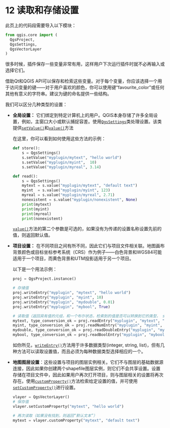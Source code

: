 # 12 读取和存储设置

此页上的代码段需要导入以下模块：

```python
from qgis.core import (
  QgsProject,
  QgsSettings,
  QgsVectorLayer
)
```

很多时候，插件保存一些变量非常有用，这样用户下次运行插件时就不必再输入或选择它们。

借助Qt和QGIS API可以保存和检索这些变量。对于每个变量，你应该选择一个用于访问变量的键——对于用户喜欢的颜色，你可以使用键“favourite_color”或任何其他有意义的字符串。建议为键的命名提供一些结构。

我们可以区分几种类型的设置：

- **全局设置：** 它们绑定到特定计算机上的用户。QGIS本身存储了许多全局设置，例如，主窗口大小或默认捕捉容差。使用[`QgsSettings`](https://qgis.org/pyqgis/master/core/QgsSettings.html#qgis.core.QgsSettings)类处理设置。该类提供[`setValue()`](https://qgis.org/pyqgis/master/core/QgsSettings.html#qgis.core.QgsSettings.setValue)和[`value()`](https://qgis.org/pyqgis/master/core/QgsSettings.html#qgis.core.QgsSettings.value)方法

  在这里，你可以看到如何使用这些方法的示例：

  ```python
  def store():
      s = QgsSettings()
      s.setValue("myplugin/mytext", "hello world")
      s.setValue("myplugin/myint",  10)
      s.setValue("myplugin/myreal", 3.14)
  
  def read():
      s = QgsSettings()
      mytext = s.value("myplugin/mytext", "default text")
      myint  = s.value("myplugin/myint", 123)
      myreal = s.value("myplugin/myreal", 2.71)
      nonexistent = s.value("myplugin/nonexistent", None)
      print(mytext)
      print(myint)
      print(myreal)
      print(nonexistent)
  ```

  [`value()`](https://qgis.org/pyqgis/master/core/QgsSettings.html#qgis.core.QgsSettings.value)方法的第二个参数是可选的，如果没有为传递的设置名称设置先前的值，则返回默认值。

- **项目设置：** 在不同项目之间有所不同，因此它们与项目文件相关联。地图画布背景颜色或目标坐标参考系统（CRS）作为例子——白色背景和WGS84可能适用于一个项目，而黄色背景和UTM投影适用于另一个项目。

  以下是一个用法示例：

  ```python
  proj = QgsProject.instance()
  
  # 存储值
  proj.writeEntry("myplugin", "mytext", "hello world")
  proj.writeEntry("myplugin", "myint", 10)
  proj.writeEntry("myplugin", "mydouble", 0.01)
  proj.writeEntry("myplugin", "mybool", True)
  
  # 读取值（返回具有值的元组，和一个布尔状态，检索到的值是否可以转换到它的类型， string, an integer, a double and a boolean）
  mytext, type_conversion_ok = proj.readEntry("myplugin", "mytext", "default text")
  myint, type_conversion_ok = proj.readNumEntry("myplugin", "myint", 123)
  mydouble, type_conversion_ok = proj.readDoubleEntry("myplugin", "mydouble", 123)
  mybool, type_conversion_ok = proj.readBoolEntry("myplugin", "mybool", 123)
  ```
  如你所见，[`writeEntry()`](https://qgis.org/pyqgis/master/core/QgsProject.html#qgis.core.QgsProject.writeEntry)方法用于许多数据类型(integer, string, list)，但有几种方法可以读取设置值，而且必须为每种数据类型选择相应的一个。
- **地图图层设置**：这些设置与项目的图层实例相关。它们不与图层的基础数据源连接，因此如果你创建两个shapefile图层实例，则它们不会共享设置。设置存储在项目文件中，因此如果用户再次打开项目，则与图层相关的设置将再次存在。使用[`customProperty()`](https://qgis.org/pyqgis/master/core/QgsMapLayer.html#qgis.core.QgsMapLayer.customProperty)方法检索给定设置的值，并可使用[`setCustomProperty()`](https://qgis.org/pyqgis/master/core/QgsMapLayer.html#qgis.core.QgsMapLayer.setCustomProperty)进行设置。

  ```python
  vlayer = QgsVectorLayer()
  # 保存值
  vlayer.setCustomProperty("mytext", "hello world")
  
  # 再次读取（如果没有找到，则返回“默认文本”）
  mytext = vlayer.customProperty("mytext", "default text")
  ```
